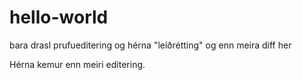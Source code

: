 # hello-world
bara drasl
prufueditering
og hérna "leiðrétting"
og enn meira diff her

Hérna kemur enn meiri editering.
